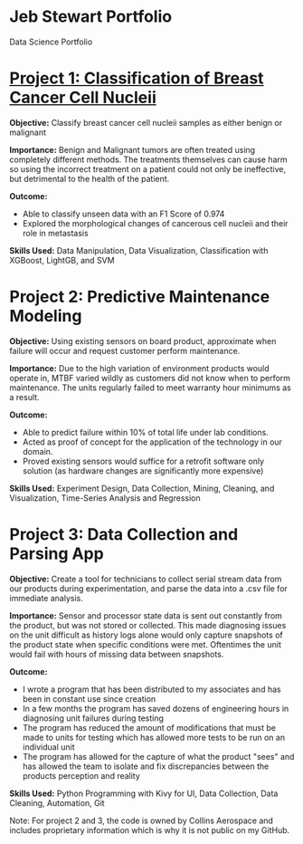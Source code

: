 # Jeb Stewart Portfolio
Data Science Portfolio

# [Project 1: Classification of Breast Cancer Cell Nucleii](https://github.com/JebStewart/BreastCancerTumorClassification)
**Objective:** Classify breast cancer cell nucleii samples as either benign or malignant

**Importance:** Benign and Malignant tumors are often treated using completely different methods. The treatments themselves can cause harm so using the incorrect treatment on a patient could not only be ineffective, but detrimental to the health of the patient.

**Outcome:** 
- Able to classify unseen data with an F1 Score of 0.974
- Explored the morphological changes of cancerous cell nucleii and their role in metastasis

**Skills Used:** Data Manipulation, Data Visualization, Classification with XGBoost, LightGB, and SVM 

# Project 2: Predictive Maintenance Modeling
**Objective:** Using existing sensors on board product, approximate when failure will occur and request customer perform maintenance.  

**Importance:** Due to the high variation of environment products would operate in, MTBF varied wildly as customers did not know when to perform maintenance. The units regularly failed to meet warranty hour minimums as a result.

**Outcome:** 
- Able to predict failure within 10% of total life under lab conditions. 
- Acted as proof of concept for the application of the technology in our domain.
- Proved existing sensors would suffice for a retrofit software only solution (as hardware changes are significantly more expensive)

**Skills Used:** Experiment Design, Data Collection, Mining, Cleaning, and Visualization, Time-Series Analysis and Regression

# Project 3: Data Collection and Parsing App
**Objective:** Create a tool for technicians to collect serial stream data from our products during experimentation, and parse the data into a .csv file for immediate analysis.

**Importance:** Sensor and processor state data is sent out constantly from the product, but was not stored or collected. This made diagnosing issues on the unit difficult as history logs alone would only capture snapshots of the product state when specific conditions were met. Oftentimes the unit would fail with hours of missing data between snapshots. 

**Outcome:** 
- I wrote a program that has been distributed to my associates and has been in constant use since creation
- In a few months the program has saved dozens of engineering hours in diagnosing unit failures during testing
- The program has reduced the amount of modifications that must be made to units for testing which has allowed more tests to be run on an individual unit
- The program has allowed for the capture of what the product "sees" and has allowed the team to isolate and fix discrepancies between the products perception and reality

**Skills Used:** Python Programming with Kivy for UI, Data Collection, Data Cleaning, Automation, Git

Note: For project 2 and 3, the code is owned by Collins Aerospace and includes proprietary information which is why it is not public on my GitHub.
